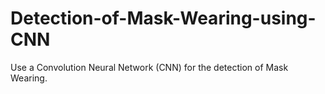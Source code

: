 # Detection-of-Mask-Wearing-using-CNN
Use a Convolution Neural Network (CNN) for the detection of Mask Wearing.
